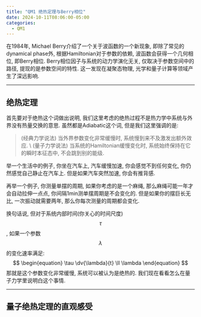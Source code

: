 ```yaml
---
title: "QM1 绝热定理与Berry相位"
date: 2024-10-11T08:06:00-05:00
categories:
  - QM1
---
```

在1984年, Michael Berry介绍了一个关于波函数的一个新现象, 即除了常见的dynamical phase外, 根据Hamiltonian对于参数的依赖, 波函数会获得一个几何相位, 即Berry相位.
Berry相位因子与系统的动力学演化无关, 仅取决于参数空间中的路径, 提现的是参数空间的特性.
这一发现在凝聚态物理, 光学和量子计算等领域产生了深远影响.

---

## 绝热定理

首先要对于绝热这个词做出说明, 我们这里考虑的绝热过程不是热力学中系统与外界没有热量交换的意思.
虽然都是Adiabatic这个词, 但是我们这里强调的是:

> (经典力学说法) 当外界参数变化非常缓慢时, 系统慢到来不及激发出额外效应. \\
> (量子力学说法) 当系统的Hamiltonian缓慢变化时, 系统始终保持在它的瞬时本征态中, 不会跳到别的能级.

举一个生活中的例子, 你坐在汽车上, 汽车缓慢加速, 你会感觉不到任何变化, 你仍然感觉自己静止在汽车上.
但是如果汽车突然加速, 你会有推背感.

再举一个例子, 你测量单摆的周期, 如果你考虑的是一个麻绳, 那么麻绳可能一年才会自动拉伸一点点, 你间隔1min测单摆周期是不会变化的.
但是如果你的摆巨长无比, 一次振动就需要两年, 那么你每次测量的周期都会变化.


换句话说, 但对于系统内部时间(你关心的时间尺度)$$\tau$$, 如果一个参数$$\lambda$$的变化速率满足:
$$
\begin{equation}
\tau \dv{\lambda}{t} \ll \lambda
\end{equation}
$$
那就是这个参数变化非常缓慢, 系统可以被认为是绝热的.
我们现在看看怎么在量子力学里说明白这个事情.

---

## 量子绝热定理的直观感受